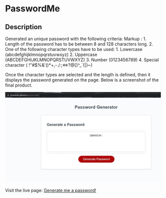# PasswordMe

## Description

Generated an unique password with the following criteria:
Markup : 1. Length of the password has to be between 8 and 128 characters long.
         2. One of the following character types have to be used:
             1. Lowercase (abcdefghijklmnopqrstuvwxyz)
             2. Uppercase (ABCDEFGHIJKLMNOPQRSTUVWXYZ)
             3. Number (0123456789)
             4. Special character ( !"#$%&'()*+,-./:;<=>?@[\]^_`{|}~)

Once the character types are selected and the length is defined, then it displays the password generated on the page.
Below is a screenshot of the final product.

![PasswordMe](./Assets/img/password-generated.JPG)

Visit the live page: [Generate me a password!](https://ticonetster.github.io/passwordMe/)
